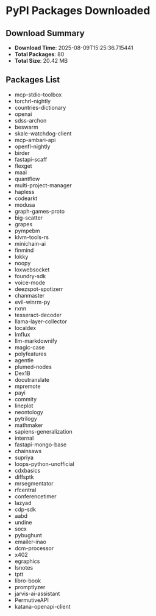 # PyPI Packages Downloaded

## Download Summary
- **Download Time**: 2025-08-09T15:25:36.715441
- **Total Packages**: 80
- **Total Size**: 20.42 MB

## Packages List
- mcp-stdio-toolbox
- torchrl-nightly
- countries-dictionary
- openai
- sdss-archon
- beswarm
- skale-watchdog-client
- mcp-ambari-api
- openfl-nightly
- birder
- fastapi-scaff
- flexget
- maai
- quantflow
- multi-project-manager
- hapless
- codearkt
- modusa
- graph-games-proto
- big-scatter
- grapes
- pympebm
- klvm-tools-rs
- minichain-ai
- finmind
- lokky
- noopy
- loxwebsocket
- foundry-sdk
- voice-mode
- deezspot-spotizerr
- chanmaster
- evil-winrm-py
- rxnn
- tesseract-decoder
- llama-layer-collector
- localdex
- lmflux
- llm-markdownify
- magic-case
- polyfeatures
- agentle
- plumed-nodes
- Dex1B
- docutranslate
- mpremote
- payi
- commity
- lineplot
- neontology
- pytrilogy
- mathmaker
- sapiens-generalization
- internal
- fastapi-mongo-base
- chainsaws
- supriya
- loops-python-unofficial
- cdxbasics
- diffsptk
- mrsegmentator
- rfcentral
- conferencetimer
- lazyad
- cdp-sdk
- aabd
- undine
- socx
- pybughunt
- emailer-inao
- dcm-processor
- x402
- egraphics
- lsnotes
- tptt
- libro-book
- promptlyzer
- jarvis-ai-assistant
- PermutiveAPI
- katana-openapi-client
